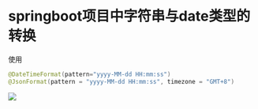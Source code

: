 # springboot项目中字符串与date类型的转换
使用
```java
@DateTimeFormat(pattern="yyyy-MM-dd HH:mm:ss")  
@JsonFormat(pattern = "yyyy-MM-dd HH:mm:ss", timezone = "GMT+8")
```
![](Pasted%20image%2020211221153204.png)